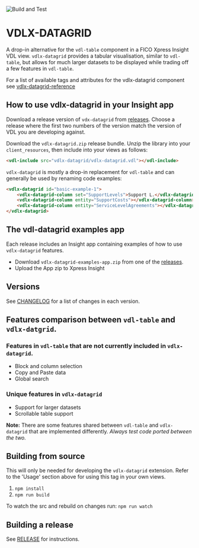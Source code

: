 ![Build and Test](https://github.com/fico-xpress/vdlx-datagrid/workflows/Build%20and%20Test/badge.svg?branch=master)

# VDLX-DATAGRID

A drop-in alternative for the `vdl-table` component in a FICO Xpress Insight VDL view.
`vdlx-datagrid` provides a tabular visualisation, similar to `vdl-table`, but allows for much larger datasets to be displayed while trading off a few features in `vdl-table`.

For a list of available tags and attributes for the vdlx-datagrid component see [vdlx-datagrid-reference](https://github.com/fico-xpress/vdlx-datagrid/wiki/vdlx-datagrid-reference)

## How to use vdlx-datagrid in your Insight app

Download a release version of `vdx-datagrid` from [releases](https://github.com/fico-xpress/vdlx-datagrid/releases).
Choose a release where the first two numbers of the version match the version of VDL you are developing against.

Download the `vdlx-datagrid.zip` release bundle. Unzip the library into your `client_resources`, then include into your views as follows:

```html
<vdl-include src="vdlx-datagrid/vdlx-datagrid.vdl"></vdl-include>
```

`vdlx-datagrid` is mostly a drop-in replacement for `vdl-table` and can generally be used by renaming code examples:

```html
<vdlx-datagrid id="basic-example-1">
    <vdlx-datagrid-column set="SupportLevels">Support L.</vdlx-datagrid-column>
    <vdlx-datagrid-column entity="SupportCosts"></vdlx-datagrid-column>
    <vdlx-datagrid-column entity="ServiceLevelAgreements"></vdlx-datagrid-column>
</vdlx-datagrid>
``` 

## The vdl-datagrid examples app

Each release includes an Insight app containing examples of how to use `vdlx-datagrid` features.

- Download `vdlx-datagrid-examples-app.zip` from one of the [releases](https://github.com/fico-xpress/vdlx-datagrid/releases).
- Upload the App zip to Xpress Insight

## Versions

See [CHANGELOG](./CHANGELOG.md) for a list of changes in each version.

## Features comparison between `vdl-table` and `vdlx-datgrid`.

### Features in `vdl-table` that are not currently included in `vdlx-datagrid`.

* Block and column selection
* Copy and Paste data
* Global search

### Unique features in `vdlx-datagrid`

* Support for larger datasets
* Scrollable table support

__Note:__ There are some features shared between `vdl-table` and `vdlx-datagrid` that are implemented differently. _Always test code ported between the two._ 

## Building from source

This will only be needed for developing the `vdlx-datagrid` extension. Refer to the 'Usage' section above for using this tag in your own views. 

1. `npm install`
1. `npm run build`

To watch the src and rebuild on changes run: `npm run watch`

## Building a release

See [RELEASE](./RELEASE.md) for instructions.
